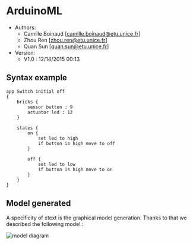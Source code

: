 # ArduinoML

* Authors:
    * Camille Boinaud [[camille.boinaud@etu.unice.fr](mailto:camille.boinaud@etu.unice.fr)]    
    * Zhou Ren [[zhou.ren@etu.unice.fr](mailto:zhou.ren@etu.unice.fr)]
    * Quan Sun [[quan.sun@etu.unice.fr](mailto:quan.sun@etu.unice.fr)]
* Version:
    * V1.0 : 12/14/2015 00:13

## Syntax example
    
```
app Switch initial off 
{
	bricks {
		sensor button : 9
		actuator led : 12
	}
	
	states {
		on {
			set led to high
			if button is high move to off
		}
		
		off {
			set led to low
			if button is high move to on
		}
	}
}
```

## Model generated

A specificity of xtext is the graphical model generation. Thanks to that we described the following model :

![model diagram]("https://github.com/camilleboinaud/pns_dsl_kick_off_lab/blob/master/dsl/external/xtext/doc/model.png" "model diagram")  
  
